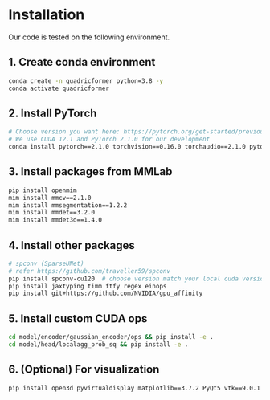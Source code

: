 # Installation
Our code is tested on the following environment.

## 1. Create conda environment
```bash
conda create -n quadricformer python=3.8 -y
conda activate quadricformer
```

## 2. Install PyTorch
```bash
# Choose version you want here: https://pytorch.org/get-started/previous-versions/
# We use CUDA 12.1 and PyTorch 2.1.0 for our development
conda install pytorch==2.1.0 torchvision==0.16.0 torchaudio==2.1.0 pytorch-cuda=12.1 -c pytorch -c nvidia
```

## 3. Install packages from MMLab
```bash
pip install openmim
mim install mmcv==2.1.0
mim install mmsegmentation==1.2.2
mim install mmdet==3.2.0
mim install mmdet3d==1.4.0
```

## 4. Install other packages
```bash
# spconv (SparseUNet)
# refer https://github.com/traveller59/spconv
pip install spconv-cu120  # choose version match your local cuda version
pip install jaxtyping timm ftfy regex einops
pip install git+https://github.com/NVIDIA/gpu_affinity
```

## 5. Install custom CUDA ops
```bash
cd model/encoder/gaussian_encoder/ops && pip install -e .
cd model/head/localagg_prob_sq && pip install -e .
```

## 6. (Optional) For visualization
```bash
pip install open3d pyvirtualdisplay matplotlib==3.7.2 PyQt5 vtk==9.0.1 mayavi==4.7.3 configobj numpy==1.23.5
```